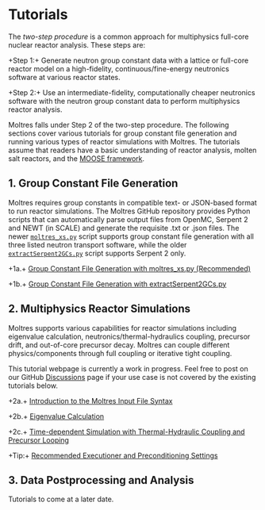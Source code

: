 # Tutorials

The *two-step procedure* is a common approach for multiphysics full-core nuclear reactor analysis.
These steps are:

+Step 1:+ Generate neutron group constant data with a lattice or full-core reactor model on a
high-fidelity, continuous/fine-energy neutronics software at various reactor states.

+Step 2:+ Use an intermediate-fidelity, computationally cheaper neutronics software with the
neutron group constant data to perform multiphysics reactor analysis.

Moltres falls under Step 2 of the two-step procedure. The following sections cover
various tutorials for group constant file generation and running various types of reactor
simulations with Moltres. The tutorials assume that readers have a basic understanding of reactor
analysis, molten salt reactors, and the [MOOSE framework](https://mooseframework.inl.gov/).

## 1. Group Constant File Generation

Moltres requires group constants in compatible text- or JSON-based format to run reactor
simulations. The Moltres GitHub repository provides Python scripts that can automatically parse
output files from OpenMC, Serpent 2 and NEWT (in SCALE) and generate the requisite .txt or .json
files. The newer [`moltres_xs.py`](https://github.com/arfc/moltres/blob/devel/python/moltres_xs.py)
script supports group constant file generation with all three listed neutron transport software,
while the older
[`extractSerpent2GCs.py`](https://github.com/arfc/moltres/blob/devel/python/extractSerpent2GCs.py)
script supports Serpent 2 only.

+1a.+ [Group Constant File Generation with moltres_xs.py (Recommended)](moltres_xs.md)

+1b.+ [Group Constant File Generation with extractSerpent2GCs.py](sss2_gc.md)

## 2. Multiphysics Reactor Simulations

Moltres supports various capabilities for reactor simulations including eigenvalue calculation,
neutronics/thermal-hydraulics coupling, precursor drift, and out-of-core precursor decay. Moltres
can couple different physics/components through full coupling or iterative tight
coupling.

This tutorial webpage is currently a work in progress. Feel free to post on our GitHub
[Discussions](https://github.com/arfc/moltres/discussions) page if your use case is not covered by
the existing tutorials below.

+2a.+ [Introduction to the Moltres Input File Syntax](getting_started/input_syntax.md)

+2b.+ [Eigenvalue Calculation](getting_started/eigenvalue.md)

+2c.+ [Time-dependent Simulation with Thermal-Hydraulic Coupling and Precursor Looping](getting_started/transient.md)

+Tip:+ [Recommended Executioner and Preconditioning Settings](getting_started/recommended.md)

## 3. Data Postprocessing and Analysis

Tutorials to come at a later date.
